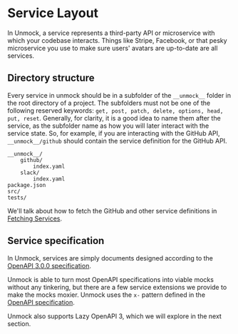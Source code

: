 # Service Layout

In Unmock, a service represents a third-party API or microservice with which your codebase interacts. Things like Stripe, Facebook, or that pesky microservice you use to make sure users' avatars are up-to-date are all services.

## Directory structure

Every service in unmock should be in a subfolder of the `__unmock__` folder in the root directory of a project. The subfolders must not be one of the following reserved keywords: `get, post, patch, delete, options, head, put, reset`. Generally, for clarity, it is a good idea to name them after the service, as the subfolder name as how you will later interact with the service state. So, for example, if you are interacting with the GitHub API, `__unmock__/github` should contain the service definition for the GitHub API.

```
__unmock__/
    github/
        index.yaml
    slack/
        index.yaml
package.json
src/
tests/
```

We'll talk about how to fetch the GitHub and other service definitions in [Fetching Services](/fetching).

## Service specification

In Unmock, services are simply documents designed according to the [OpenAPI 3.0.0 specification](https://github.com/OAI/OpenAPI-Specification/blob/master/versions/3.0.0.md).

Unmock is able to turn most OpenAPI specifications into viable mocks without any tinkering, but there are a few service extensions we provide to make the mocks moxier. Unmock uses the `x-` pattern defined in the [OpenAPI specification](https://github.com/OAI/OpenAPI-Specification/blob/master/versions/3.0.0.md#specificationExtensions).

Unmock also supports Lazy OpenAPI 3, which we will explore in the next section.
